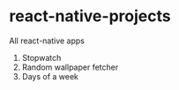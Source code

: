 # react-native-projects
All react-native apps

1. Stopwatch   
2. Random wallpaper fetcher   
3. Days of a week  

